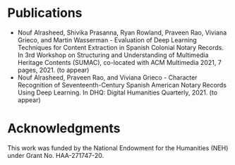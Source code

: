 # Publications

- Nouf Alrasheed, Shivika Prasanna, Ryan Rowland, Praveen Rao, Viviana Grieco, and Martin Wasserman - Evaluation of Deep Learning Techniques for Content Extraction in Spanish Colonial Notary Records. In 3rd Workshop on Structuring and Understanding of Multimedia Heritage Contents (SUMAC), co-located with ACM Multimedia 2021, 7 pages, 2021. (to appear)
- Nouf Alrasheed, Praveen Rao, and Viviana Grieco - Character Recognition of Seventeenth-Century Spanish American Notary Records Using Deep Learning. In DHQ: Digital Humanities Quarterly, 2021. (to appear)

# Acknowledgments

This work was funded by the National Endowment for the Humanities (NEH) under Grant No. HAA-271747-20.
